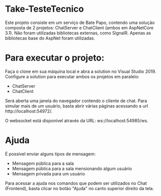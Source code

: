# Take-TesteTecnico

Este projeto consiste em um serviço de Bate Papo, contendo uma solução composta de 2 projetos: ChatServer e ChatClient (ambos em AspNetCore 3.1).
Não foram utilizadas bibliotecas externas, como SignalR. Apenas as bibliotecas base do AspNet foram utilizadas.

# Para executar o projeto:
Faça o clone em sua máquina local e abra a solution no Visual Studio 2019.
Configure a solution para executar ambos os projetos em paralelo:
 - ChatServer
 - ChatClient

Será aberta uma janela do navegador contendo o cliente de chat. Para simular mais de um usuário, basta abrir várias páginas acessando a url http://localhost:54972/.

O websocket está disponível através da URL: ws://localhost:54985/ws.

# Ajuda
É possível enviar alguns tipos de mensagem:
 - Mensagem pública para a sala
 - Mensagem pública para a sala mensionando algum usuário
 - Mensagem privada para um usuário
 
Para acessar a ajuda nos comandos que podem ser utilizados no Chat (Frontend), basta clicar no botão "Ajuda" no canto superior direito da tela.
